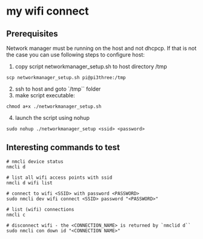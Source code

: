 # my wifi connect

## Prerequisites

Network manager must be running on the host and not dhcpcp.
If that is not the case you can use following steps to configure host:

1. copy script networkmanager_setup.sh to host directory /tmp

```shell
scp networkmanager_setup.sh pi@pi3three:/tmp
```

2. ssh to host and goto `/tmp`` folder
3. make script executable:

```shell
chmod a+x ./networkmanager_setup.sh
```

4. launch the script using nohup

```shell
sudo nohup ./networkmanager_setup <ssid> <password>
```

## Interesting commands to test

```shell
# nmcli device status
nmcli d

# list all wifi access points with ssid
nmcli d wifi list

# connect to wifi <SSID> with password <PASSWORD>
sudo nmcli dev wifi connect <SSID> password "<PASSWORD>"

# list (wifi) connections
nmcli c

# disconnect wifi - the <CONNECTION_NAME> is returned by `nmclid d``
sudo nmcli con down id "<CONNECTION NAME>"
```
